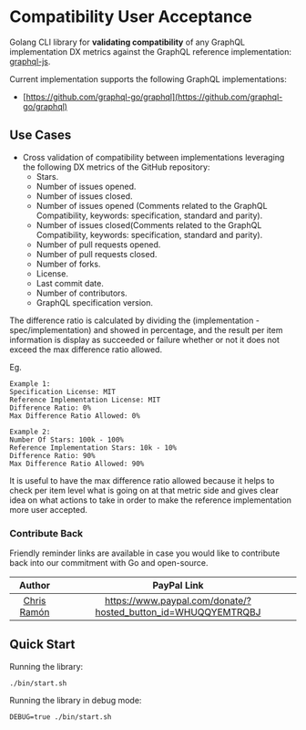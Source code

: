 # Compatibility User Acceptance

Golang CLI library for **validating compatibility** of any GraphQL implementation DX metrics against the GraphQL reference implementation: [graphql-js](https://github.com/graphql/graphql-js).

Current implementation supports the following GraphQL implementations:
- [https://github.com/graphql-go/graphql](https://github.com/graphql-go/graphql)

## Use Cases

- Cross validation of compatibility between implementations leveraging the following DX metrics of the GitHub repository:
  - Stars.
  - Number of issues opened.
  - Number of issues closed.
  - Number of issues opened (Comments related to the GraphQL Compatibility, keywords: specification, standard and parity).
  - Number of issues closed(Comments related to the GraphQL Compatibility, keywords: specification, standard and parity).
  - Number of pull requests opened.
  - Number of pull requests closed.
  - Number of forks.
  - License.
  - Last commit date.
  - Number of contributors.
  - GraphQL specification version.
 
The difference ratio is calculated by dividing the (implementation - spec/implementation) and showed in percentage, and the result per item information is display as succeeded or failure whether or not it does not exceed the max difference ratio allowed.

Eg.

```
Example 1:
Specification License: MIT
Reference Implementation License: MIT
Difference Ratio: 0%
Max Difference Ratio Allowed: 0%
```

```
Example 2:
Number Of Stars: 100k - 100%
Reference Implementation Stars: 10k - 10%
Difference Ratio: 90%
Max Difference Ratio Allowed: 90%
```

It is useful to have the max difference ratio allowed because it helps to check per item level what is going on at that metric side and gives clear idea on what actions to take in order to make the reference implementation more user accepted.

### Contribute Back

Friendly reminder links are available in case you would like to contribute back into our commitment with Go and open-source.

| Author        |  PayPal Link  |
|:-------------:|:-------------:|
| [Chris Ramón](https://github.com/chris-ramon) | https://www.paypal.com/donate/?hosted_button_id=WHUQQYEMTRQBJ |

## Quick Start

Running the library:

```
./bin/start.sh
```

Running the library in debug mode:

```
DEBUG=true ./bin/start.sh
```
